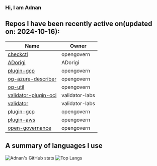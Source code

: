 ### Hi, I am Adnan

## Repos I have been recently active on(updated on: 2024-10-16):
| Name | Owner |
|------|--------------|
| [checkctl](https://github.com/opengovern/checkctl) | opengovern |
| [ADorigi](https://github.com/ADorigi/ADorigi) | ADorigi |
| [plugin-gcp](https://github.com/opengovern/plugin-gcp) | opengovern |
| [og-azure-describer](https://github.com/opengovern/og-azure-describer) | opengovern |
| [og-util](https://github.com/opengovern/og-util) | opengovern |
| [validator-plugin-oci](https://github.com/ADorigi/validator-plugin-oci) | validator-labs |
| [validator](https://github.com/ADorigi/validator) | validator-labs |
| [plugin-gcp](https://github.com/ADorigi/plugin-gcp) | opengovern |
| [plugin-aws](https://github.com/ADorigi/plugin-aws) | opengovern |
| [open-governance](https://github.com/ADorigi/open-governance) | opengovern |

## A summary of languages I use
![Adnan's GitHub stats](https://github-readme-stats.vercel.app/api?username=adorigi)  ![Top Langs](https://github-readme-stats.vercel.app/api/top-langs/?username=adorigi)
